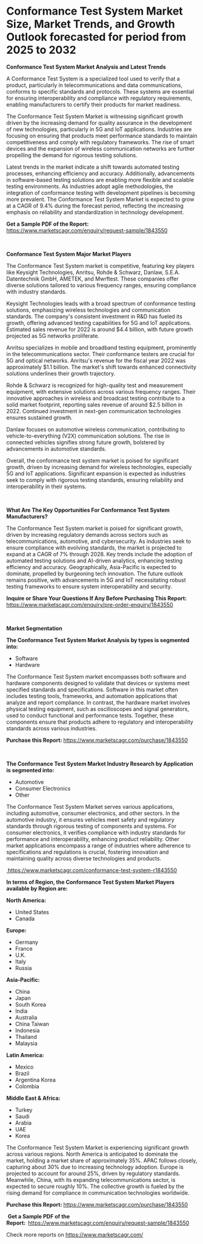 <p><h1>Conformance Test System Market Size, Market Trends, and Growth Outlook forecasted for period from 2025 to 2032</h1></p><p><strong>Conformance Test System Market Analysis and Latest Trends</strong></p>
<p><p>A Conformance Test System is a specialized tool used to verify that a product, particularly in telecommunications and data communications, conforms to specific standards and protocols. These systems are essential for ensuring interoperability and compliance with regulatory requirements, enabling manufacturers to certify their products for market readiness.</p><p>The Conformance Test System Market is witnessing significant growth driven by the increasing demand for quality assurance in the development of new technologies, particularly in 5G and IoT applications. Industries are focusing on ensuring that products meet performance standards to maintain competitiveness and comply with regulatory frameworks. The rise of smart devices and the expansion of wireless communication networks are further propelling the demand for rigorous testing solutions.</p><p>Latest trends in the market indicate a shift towards automated testing processes, enhancing efficiency and accuracy. Additionally, advancements in software-based testing solutions are enabling more flexible and scalable testing environments. As industries adopt agile methodologies, the integration of conformance testing with development pipelines is becoming more prevalent. The Conformance Test System Market is expected to grow at a CAGR of 9.4% during the forecast period, reflecting the increasing emphasis on reliability and standardization in technology development.</p></p>
<p><strong>Get a Sample PDF of the Report:&nbsp;</strong> <a href="https://www.marketscagr.com/enquiry/request-sample/1843550?utm_campaign=2653&utm_medium=2&utm_source=Github&utm_content=ia&utm_term=11032025&utm_id=conformance-test-system">https://www.marketscagr.com/enquiry/request-sample/1843550</a></p>
<p>&nbsp;</p>
<p><strong>Conformance Test System Major Market Players</strong></p>
<p><p>The Conformance Test System market is competitive, featuring key players like Keysight Technologies, Anritsu, Rohde & Schwarz, Danlaw, S.E.A. Datentechnik GmbH, AMETEK, and Mwrftest. These companies offer diverse solutions tailored to various frequency ranges, ensuring compliance with industry standards.</p><p>Keysight Technologies leads with a broad spectrum of conformance testing solutions, emphasizing wireless technologies and communication standards. The company's consistent investment in R&D has fueled its growth, offering advanced testing capabilities for 5G and IoT applications. Estimated sales revenue for 2022 is around $4.4 billion, with future growth projected as 5G networks proliferate.</p><p>Anritsu specializes in mobile and broadband testing equipment, prominently in the telecommunications sector. Their conformance testers are crucial for 5G and optical networks. Anritsu's revenue for the fiscal year 2022 was approximately $1.1 billion. The market's shift towards enhanced connectivity solutions underlines their growth trajectory.</p><p>Rohde & Schwarz is recognized for high-quality test and measurement equipment, with extensive solutions across various frequency ranges. Their innovative approaches in wireless and broadcast testing contribute to a solid market footprint, reporting sales revenue of around $2.5 billion in 2022. Continued investment in next-gen communication technologies ensures sustained growth.</p><p>Danlaw focuses on automotive wireless communication, contributing to vehicle-to-everything (V2X) communication solutions. The rise in connected vehicles signifies strong future growth, bolstered by advancements in automotive standards.</p><p>Overall, the conformance test system market is poised for significant growth, driven by increasing demand for wireless technologies, especially 5G and IoT applications. Significant expansion is expected as industries seek to comply with rigorous testing standards, ensuring reliability and interoperability in their systems.</p></p>
<p>&nbsp;</p>
<p><strong>What Are The Key Opportunities For Conformance Test System Manufacturers?</strong></p>
<p><p>The Conformance Test System market is poised for significant growth, driven by increasing regulatory demands across sectors such as telecommunications, automotive, and cybersecurity. As industries seek to ensure compliance with evolving standards, the market is projected to expand at a CAGR of 7% through 2028. Key trends include the adoption of automated testing solutions and AI-driven analytics, enhancing testing efficiency and accuracy. Geographically, Asia-Pacific is expected to dominate, propelled by burgeoning tech innovation. The future outlook remains positive, with advancements in 5G and IoT necessitating robust testing frameworks to ensure system interoperability and security.</p></p>
<p><strong>Inquire or Share Your Questions If Any Before Purchasing This Report:</strong> <a href="https://www.marketscagr.com/enquiry/pre-order-enquiry/1843550?utm_campaign=2653&utm_medium=2&utm_source=Github&utm_content=ia&utm_term=11032025&utm_id=conformance-test-system">https://www.marketscagr.com/enquiry/pre-order-enquiry/1843550</a></p>
<p>&nbsp;</p>
<p><strong>Market Segmentation</strong></p>
<p><strong>The Conformance Test System Market Analysis by types is segmented into:</strong></p>
<p><ul><li>Software</li><li>Hardware</li></ul></p>
<p><p>The Conformance Test System market encompasses both software and hardware components designed to validate that devices or systems meet specified standards and specifications. Software in this market often includes testing tools, frameworks, and automation applications that analyze and report compliance. In contrast, the hardware market involves physical testing equipment, such as oscilloscopes and signal generators, used to conduct functional and performance tests. Together, these components ensure that products adhere to regulatory and interoperability standards across various industries.</p></p>
<p><strong>Purchase this Report:&nbsp;</strong><a href="https://www.marketscagr.com/purchase/1843550?utm_campaign=2653&utm_medium=2&utm_source=Github&utm_content=ia&utm_term=11032025&utm_id=conformance-test-system">https://www.marketscagr.com/purchase/1843550</a></p>
<p>&nbsp;</p>
<p><strong>The Conformance Test System Market Industry Research by Application is segmented into:</strong></p>
<p><ul><li>Automotive</li><li>Consumer Electronics</li><li>Other</li></ul></p>
<p><p>The Conformance Test System Market serves various applications, including automotive, consumer electronics, and other sectors. In the automotive industry, it ensures vehicles meet safety and regulatory standards through rigorous testing of components and systems. For consumer electronics, it verifies compliance with industry standards for performance and interoperability, enhancing product reliability. Other market applications encompass a range of industries where adherence to specifications and regulations is crucial, fostering innovation and maintaining quality across diverse technologies and products.</p></p>
<p><a href="https://www.marketscagr.com/conformance-test-system-r1843550?utm_campaign=2653&utm_medium=2&utm_source=Github&utm_content=ia&utm_term=11032025&utm_id=conformance-test-system">&nbsp;https://www.marketscagr.com/conformance-test-system-r1843550</a></p>
<p><strong>In terms of Region, the Conformance Test System Market Players available by Region are:</strong></p>
<p>
    <p> <strong> North America: </strong>
        <ul>
            <li>United States</li>
            <li>Canada</li>
        </ul>
        </p> 
    <p> <strong> Europe: </strong>
        <ul>
            <li>Germany</li>
            <li>France</li>
            <li>U.K.</li>
            <li>Italy</li>
            <li>Russia</li>
        </ul>
        </p> 
    <p> <strong> Asia-Pacific: </strong>
        <ul>
            <li>China</li>
            <li>Japan</li>
            <li>South Korea</li>
            <li>India</li>
            <li>Australia</li>
            <li>China Taiwan</li>
            <li>Indonesia</li>
            <li>Thailand</li>
            <li>Malaysia</li>
        </ul>
        </p> 
    <p> <strong> Latin America: </strong>
        <ul>
            <li>Mexico</li>
            <li>Brazil</li>
            <li>Argentina Korea</li>
            <li>Colombia</li>
        </ul>
        </p> 
    <p> <strong> Middle East & Africa: </strong>
        <ul>
            <li>Turkey</li>
            <li>Saudi</li>
            <li>Arabia</li>
            <li>UAE</li>
            <li>Korea</li>
        </ul>
    </p>
    </p>
<p><p>The Conformance Test System Market is experiencing significant growth across various regions. North America is anticipated to dominate the market, holding a market share of approximately 35%. APAC follows closely, capturing about 30% due to increasing technology adoption. Europe is projected to account for around 25%, driven by regulatory standards. Meanwhile, China, with its expanding telecommunications sector, is expected to secure roughly 10%. The collective growth is fueled by the rising demand for compliance in communication technologies worldwide.</p></p>
<p><strong>Purchase this Report: </strong><a href="https://www.marketscagr.com/purchase/1843550?utm_campaign=2653&utm_medium=2&utm_source=Github&utm_content=ia&utm_term=11032025&utm_id=conformance-test-system">https://www.marketscagr.com/purchase/1843550</a></p>
<p>&nbsp;<strong>Get a Sample PDF of the Report:&nbsp;&nbsp;</strong><a href="https://www.marketscagr.com/enquiry/request-sample/1843550?utm_campaign=2653&utm_medium=2&utm_source=Github&utm_content=ia&utm_term=11032025&utm_id=conformance-test-system">https://www.marketscagr.com/enquiry/request-sample/1843550</a></p>
<p><strong></strong></p>
<p>Check more reports on <a href="https://www.marketscagr.com/?utm_campaign=2653&utm_medium=2&utm_source=Github&utm_content=ia&utm_term=11032025&utm_id=conformance-test-system">https://www.marketscagr.com/</a></p>